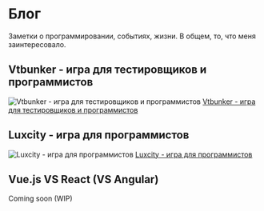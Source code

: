 # Блог

Заметки о программировании, событиях, жизни. В общем, то, что меня заинтересовало.

## Vtbunker - игра для тестировщиков и программистов
![Vtbunker - игра для тестировщиков и программистов](/img/vtbunker.jpg)
[Vtbunker - игра для тестировщиков и программистов](https://vtbunker.geecko.ru)

## Luxcity - игра для программистов
![Luxcity - игра для программистов](/img/luxcity.jpg)
[Luxcity - игра для программистов](https://luxcity.geecko.com)

## Vue.js VS React (VS Angular)
Coming soon (WIP)
